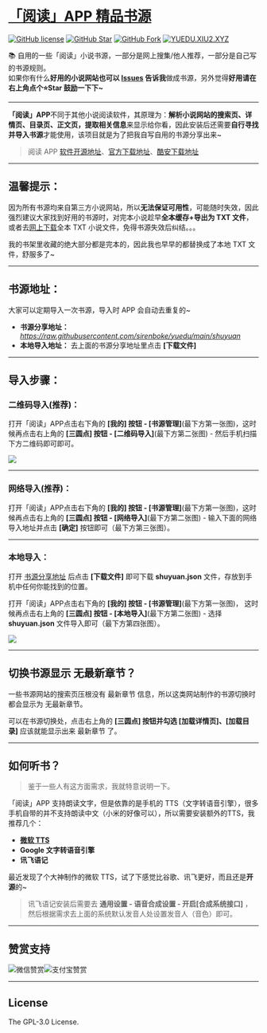 # [「阅读」APP 精品书源](https://github.com/XIU2/Yuedu)

[![GitHub license](https://img.shields.io/badge/license-GPL--3.0-orange?style=flat-square&color=0f6adb&logo=github)](https://github.com/sirenboke/yuedu/)
[![GitHub Star](https://img.shields.io/github/stars/sirenboke/yuedu.svg?style=flat-square&label=Star&color=0f6adb&logo=github)](https://github.com/sirenboke/yuedu/)
[![GitHub Fork](https://img.shields.io/github/forks/sirenboke/yuedu.svg?style=flat-square&label=Fork&color=0f6adb&logo=github)](https://github.com/sirenboke/yuedu/)
[![YUEDU.XIU2.XYZ](https://img.shields.io/static/v1?label=%20&message=YUEDU.XIAOSHIWZ.COM&style=flat-square&labelColor=1172EB&color=0f6adb&logo=data:image/png;base64,iVBORw0KGgoAAAANSUhEUgAAABAAAAAQCAYAAAAf8/9hAAAA1ElEQVR42mMULHr9n4ECwEhVA971ijDUb/7CMPnAD4Y4M3aGCeG8ODUKFb/BNCDYgI1hdiwfXBIbQFcDNwBkO0wQXRGyHDofqwHOaiwMq9MFGDwnvWfw0WNnyHbgYnCf+J7h9KO/xBkAYuPzN1EGoIcDLnnaGUCRF5D5INqk/R3DvTf/iI8FmAtgBtRt+sJw8ckfho1ZAnAxnAYgawYBH21WhkVJ/HAxgglJlJuR4cnHfwzsLIwo/o8yYWOYEsnH8PHbP4bStV8Y1lz4hZmUyQEUGwAAWJ624X5VLdcAAAAASUVORK5CYII=)](https://yuedu.xiaoshiwz.com)

📚 自用的一些「阅读」小说书源，一部分是网上搜集/他人推荐，一部分是自己写的书源规则。  
如果你有什么**好用的小说网站也可以 [Issues](https://github.com/sirenboke/Yuedu/issues/new/choose) 告诉我**做成书源，另外觉得**好用请在右上角点个⭐Star 鼓励一下下~**   

****

**「阅读」APP**不同于其他小说阅读软件，其原理为：**解析小说网站的搜索页、详情页、目录页、正文页，提取相关信息**来显示给你看，因此安装后还需要**自行寻找并导入书源**才能使用，该项目就是为了把我自写自用的书源分享出来~  

> 阅读 APP [软件开源地址](https://github.com/gedoor/legado)、[官方下载地址](https://github.com/gedoor/legado/releases)、[酷安下载地址](https://www.coolapk.com/apk/256030)

****

## 温馨提示：

因为所有书源均来自第三方小说网站，所以**无法保证可用性**，可能随时失效，因此强烈建议大家找到好用的书源时，对完本小说趁早**全本缓存+导出为 TXT 文件**，或者去[网上下载](http://zxcs.me)全本 TXT 小说文件，免得书源失效后纠结。。。  

我的书架里收藏的绝大部分都是完本的，因此我也早早的都替换成了本地 TXT 文件，舒服多了~

****

## 书源地址：
大家可以定期导入一次书源，导入时 APP 会自动去重复的~
- **书源分享地址：** _https://raw.githubusercontent.com/sirenboke/yuedu/main/shuyuan_  
- **本地导入地址：** 去上面的书源分享地址里点击 **\[下载文件\]**  
****

## 导入步骤：
### 二维码导入(推荐)：
打开「阅读」APP点击右下角的 **\[我的\] 按钮 - \[书源管理\]**(最下方第一张图)，这时候再点击右上角的 **\[三圆点\] 按钮 - \[二维码导入\]**(最下方第二张图) - 然后手机扫描下方二维码即可即可。  

![](https://cdn.staticaly.com/gh/sirenboke/Yuedu/master/dist/img/img-03.png)

****

### 网络导入(推荐)：
打开「阅读」APP点击右下角的 **\[我的\] 按钮 - \[书源管理\]**(最下方第一张图)，这时候再点击右上角的 **\[三圆点\] 按钮 - \[网络导入\]**(最下方第二张图) - 输入下面的网络导入地址并点击 **\[确定\]** 按钮即可（最下方第三张图）。  
****

### 本地导入：
打开 [书源分享地址](https://yuedu.xiaoshiwz.com) 后点击 **\[下载文件\]** 即可下载 **shuyuan.json** 文件，存放到手机中任何你能找到的位置。  

打开「阅读」APP点击右下角的 **\[我的\] 按钮 - \[书源管理\]**(最下方第一张图)， 这时候再点击右上角的 **\[三圆点\] 按钮 - \[本地导入\]**(最下方第二张图) - 选择 **shuyuan.json** 文件导入即可（最下方第四张图）。  

![](https://cdn.staticaly.com/gh/sirenboke/Yuedu/master/dist/img/img-04.png)

****

## 切换书源显示 无最新章节？

一些书源网站的搜索页压根没有 最新章节 信息，所以这类网站制作的书源切换时都会显示为 无最新章节。

可以在书源切换处，点击右上角的 **\[三圆点\] 按钮并勾选 \[加载详情页\]、\[加载目录\]** 应该就能显示出来 最新章节 了。

****

## 如何听书？

> 鉴于一些人有这方面需求，我就特意说明一下。  

「阅读」APP 支持朗读文字，但是依靠的是手机的 TTS（文字转语音引擎），很多手机自带的并不支持朗读中文（小米的好像可以），所以需要安装额外的TTS，我推荐几个：
- **[微软 TTS](https://github.com/ag2s20150909/TTS)**
- **Google 文字转语音引擎**  
- **讯飞语记**  

最近发现了个大神制作的微软 TTS，试了下感觉比谷歌、讯飞更好，而且还是**开源**的~

> 讯飞语记安装后需要去 **通用设置 - 语音合成设置 - 开启\[合成系统接口\]** ，然后根据需求去上面的系统默认发音人处设置发音人（音色）即可。  

****

## 赞赏支持

![微信赞赏](https://cdn.statically.io/gh/sirenboke/yuedy/main/img/zs-04.png)![支付宝赞赏](https://cdn.statically.io/gh/sirenboke/yuedy/main/img/zs-03.png)

****

## License

The GPL-3.0 License.
